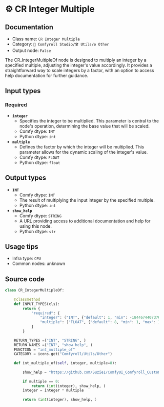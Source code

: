 # ⚙️ CR Integer Multiple
## Documentation
- Class name: `CR Integer Multiple`
- Category: `🧩 Comfyroll Studio/🛠️ Utils/⚙️ Other`
- Output node: `False`

The CR_IntegerMultipleOf node is designed to multiply an integer by a specified multiple, adjusting the integer's value accordingly. It provides a straightforward way to scale integers by a factor, with an option to access help documentation for further guidance.
## Input types
### Required
- **`integer`**
    - Specifies the integer to be multiplied. This parameter is central to the node's operation, determining the base value that will be scaled.
    - Comfy dtype: `INT`
    - Python dtype: `int`
- **`multiple`**
    - Defines the factor by which the integer will be multiplied. This parameter allows for the dynamic scaling of the integer's value.
    - Comfy dtype: `FLOAT`
    - Python dtype: `float`
## Output types
- **`INT`**
    - Comfy dtype: `INT`
    - The result of multiplying the input integer by the specified multiple.
    - Python dtype: `int`
- **`show_help`**
    - Comfy dtype: `STRING`
    - A URL providing access to additional documentation and help for using this node.
    - Python dtype: `str`
## Usage tips
- Infra type: `CPU`
- Common nodes: unknown


## Source code
```python
class CR_IntegerMultipleOf:
       
    @classmethod
    def INPUT_TYPES(cls):
        return {
            "required": {
                "integer": ("INT", {"default": 1, "min": -18446744073709551615, "max": 18446744073709551615}),
                "multiple": ("FLOAT", {"default": 8, "min": 1, "max": 18446744073709551615}),
            }
        }
    
    RETURN_TYPES =("INT", "STRING", )
    RETURN_NAMES =("INT", "show_help", )
    FUNCTION = "int_multiple_of"    
    CATEGORY = icons.get("Comfyroll/Utils/Other")
    
    def int_multiple_of(self, integer, multiple=8):
    
        show_help = "https://github.com/Suzie1/ComfyUI_Comfyroll_CustomNodes/wiki/Other-Nodes#cr-integer-multiple"
        
        if multiple == 0:
            return (int(integer), show_help, )
        integer = integer * multiple   
        
        return (int(integer), show_help, )

```
